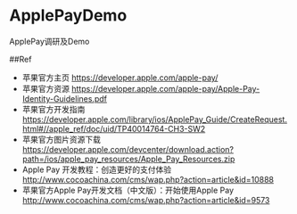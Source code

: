 # ApplePayDemo
ApplePay调研及Demo

##Ref
+   苹果官方主页 <https://developer.apple.com/apple-pay/>
+   苹果官方资源 <https://developer.apple.com/apple-pay/Apple-Pay-Identity-Guidelines.pdf>
+   苹果官方开发指南 <https://developer.apple.com/library/ios/ApplePay_Guide/CreateRequest.html#//apple_ref/doc/uid/TP40014764-CH3-SW2>
+   苹果官方图片资源下载 <https://developer.apple.com/devcenter/download.action?path=/ios/apple_pay_resources/Apple_Pay_Resources.zip>
+   Apple Pay 开发教程：创造更好的支付体验 <http://www.cocoachina.com/cms/wap.php?action=article&id=10888>
+   苹果官方Apple Pay开发文档（中文版）：开始使用Apple Pay <http://www.cocoachina.com/cms/wap.php?action=article&id=9573>